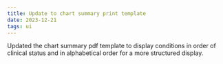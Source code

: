 ```yaml
---
title: Update to chart summary print template
date: 2023-12-21
tags: ui
---
```


Updated the chart summary pdf template to display conditions in order of clinical status and in alphabetical order for a more structured display.